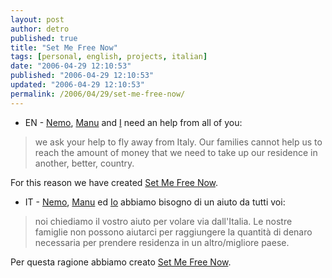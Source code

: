 ```yaml
---
layout: post
author: detro
published: true
title: "Set Me Free Now"
tags: [personal, english, projects, italian]
date: "2006-04-29 12:10:53"
published: "2006-04-29 12:10:53"
updated: "2006-04-29 12:10:53"
permalink: /2006/04/29/set-me-free-now/
---
```


- EN -
<a href="http://www.neminis.org">Nemo</a>, <a href="http://secretum.neminis.org">Manu</a> and <a href="http://www.detronizator.org">I</a> need an help from all of you:
<blockquote>we ask your help to fly away from Italy. Our families cannot help us to reach the amount of money that we need to take up our residence in another, better, country.</blockquote>

For this reason we have created <a href="http://setmefreenow.wordpress.com/">Set Me Free Now</a>.

- IT -
<a href="http://www.neminis.org">Nemo</a>, <a href="http://secretum.neminis.org">Manu</a> ed <a href="http://www.detronizator.org">Io</a> abbiamo bisogno di un aiuto da tutti voi:
<blockquote>noi chiediamo il vostro aiuto per volare via dall'Italia. Le nostre famiglie non possono aiutarci per raggiungere la quantità di denaro necessaria per prendere residenza in un altro/migliore paese.</blockquote>

Per questa ragione abbiamo creato <a href="http://setmefreenow.wordpress.com/">Set Me Free Now</a>.
